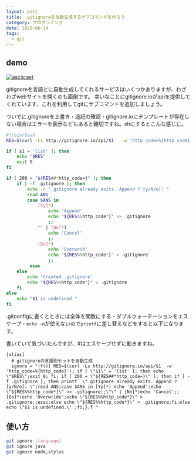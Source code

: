 ```yaml
---
layout: post
title: .gitignoreを自動生成するサブコマンドを作ろう
category: プログラミング
date: 2020-06-14
tags:
  - git
---
```


## demo

[![asciicast](https://asciinema.org/a/339422.svg)](https://asciinema.org/a/339422)

gitignoreを言語とに自動生成してくれるサービスはいくつかありますが、わざわざwebサイトを開くのも面倒です。
幸いなことにgitignore.ioがapiを提供してくれています、これを利用してgitにサブコマンドを追加しましょう。

ついでに.gitignoreを上書き・追記の確認・gitignore.ioにテンプレートが存在しない場合はエラーを表示などもあると親切ですね。shにするとこんな感じに。

```bash
#!/bin/bash
RES=$(curl -Ls http://gitignore.io/api/$1	-w 'http_code=%{http_code}')

if [ $1 = 'list' ]; then
	echo "$RES"
	exit 0
fi

if [ 200 = "${RES##*http_code=}" ]; then
	if [ -f .gitignore ]; then
		echo -n ".gitignore already exits. Append ? [y/N/o]: "
		read ANS
		case $ANS in
			[Yy]*)
				echo 'Append'
				echo "${RES%%http_code*}" >> .gitignore
				;;
			"" | [Nn]*)
				echo 'Cancel'
				;;
			[Oo]*)
				echo 'Overwrid'
				echo "${RES%%http_code*}" > .gitignore
				;;
	     esac
	else
		echo 'Created .gitignore'
		echo "${RES%%http_code*}" > .gitignore
	fi
else
	echo "$1 is undefined."
fi
```

.gitconfigに書くとときには全体を関数にする・ダブルクォーテーションをエスケープ・`echo -n`が使えないので`printf`に差し替えなどをすると以下になります。

書いていて気づいたんですが、#はエスケープせずに動きますね。

```yaml:title=.gitconfig
[alias]
  # gitignoreの言語別セットを自動生成
  ignore = "!f(){ RES=$(curl -Ls http://gitignore.io/api/$1  -w 'http_code=%{http_code}'); if [ \"$1\" = 'list' ]; then echo \"$RES\";exit 0; fi; if [ 200 = \"${RES##*http_code=}\" ]; then if [ -f .gitignore ]; then printf  \".gitignore already exits. Append ? [y/N/o]: \";read ANS;case $ANS in [Yy]*) echo 'Append';echo \"${RES%%http_code*}\" >> .gitignore;;\"\" | [Nn]*)echo 'Cancel';;[Oo]*)echo 'Overwride';echo \"${RES%%http_code*}\" > .gitignore;;esac;else echo \"${RES%%http_code*}\" > .gitignore;fi;else echo \"$1 is undefined.\" ;fi;};f "
```

## 使い方

```bash
git ignore [language]
git ignore java
git ignore node,stylus
```
